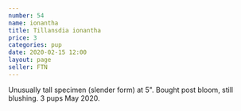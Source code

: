 ```yaml
---
number: 54
name: ionantha
title: Tillansdia ionantha
price: 3
categories: pup 
date: 2020-02-15 12:00
layout: page
seller: FTN
---
```

Unusually tall specimen (slender form) at 5". Bought post bloom, still blushing. 3 pups May 2020.
